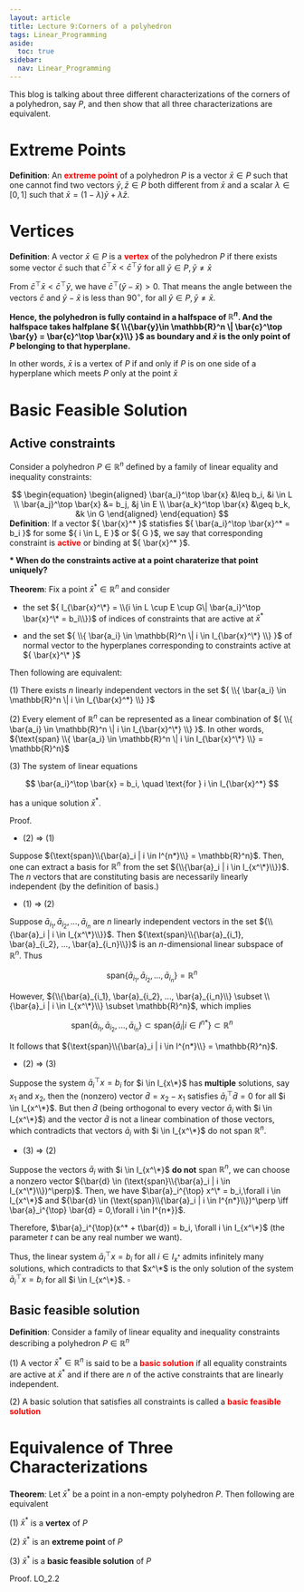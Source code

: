 ```yaml
---
layout: article
title: Lecture 9:Corners of a polyhedron
tags: Linear_Programming
aside:
  toc: true
sidebar:
  nav: Linear_Programming
---
```


This blog is talking about three different characterizations of the corners of a polyhedron, say ${ P }$, and then show that all three characterizations are equivalent.

<!--more--> 

# Extreme Points

<b>Definition</b>: An <b><font color=red>extreme point</font></b> of a polyhedron ${ P }$ is a vector ${ \bar{x} \in P }$ such that one cannot find two vectors ${ \bar{y}, \bar{z} \in P }$ both different from ${ 
\bar{x} }$ and a scalar ${ \lambda \in [0,1] }$ such that ${ \bar{x} = (1-\lambda)\bar{y} + \lambda \bar{z} }$.

# Vertices

<b>Definition</b>: A vector ${ \bar{x} \in P }$ is a <b><font color=red>vertex</font></b> of the polyhedron ${ P }$ if there exists some vector ${ \bar{c} }$ such that ${ \bar{c}^ \top \bar{x} < \bar{c}^\top \bar{y} }$ for all ${ \bar{y} \in P, \bar{y} \neq \bar{x} }$

From ${ \bar{c}^ \top \bar{x} < \bar{c}^\top \bar{y} }$, we have ${ \bar{c}^\top (\bar{y} - \bar{x}) > 0 }$. That means the angle between the vectors ${ \bar{c} }$ and  ${ \bar{y} - \bar{x}  }$ is less than ${ 90 ^\circ }$, for all ${ \bar{y} \in P, \bar{y} \neq \bar{x} }$.

<b>Hence, the polyhedron is fully containd in a halfspace of ${ \mathbb{R}^n }$. And the halfspace takes halfplane ${ \\{\bar{y}\in \mathbb{R}^n \| \bar{c}^\top \bar{y} = \bar{c}^\top \bar{x}\\} }$ as boundary and ${ \bar{x} }$ is the only point of ${ P }$ belonging to that hyperplane.</b>

In other words, ${ \bar{x} }$ is a vertex of ${  P}$ if and only if ${ P }$ is on one side of a hyperplane which meets ${ P }$ only at the point ${ \bar{x} }$

# Basic Feasible Solution

## Active constraints

Consider a polyhedron ${ P \in \mathbb{R}^n }$ defined by a family of linear equality and inequality constraints:

<center>$$
\begin{equation}
\begin{aligned}
\bar{a_i}^\top \bar{x} &\leq b_i, &i \in L \\
\bar{a_j}^\top \bar{x} &= b_j, &j \in E \\
\bar{a_k}^\top \bar{x} &\geq b_k, &k \in G
\end{aligned}
\end{equation}
$$</center>
<b>Definition</b>: If a vector ${ \bar{x}^* }$ statisfies ${ \bar{a_i}^\top \bar{x}^* = b_i }$ for some ${ i \in L, E }$ or ${ G }$, we say that corresponding constraint is <b><font color=red>active</font></b> or binding at ${ \bar{x}^* }$.

<b>* When do the constraints active at a point charaterize that point uniquely?</b>

<b>Theorem</b>: Fix a point ${ \bar{x}^* \in \mathbb{R}^n }$ and consider

* the set ${ I_{\bar{x}^\*} = \\{i \in L \cup E \cup G\| \bar{a_i}^\top \bar{x}^\* = b_i\\}}$ of indices of constraints that are active at ${ \bar{x}^* }$

* and the set ${ \\{ \bar{a_i} \in \mathbb{R}^n \| i \in I_{\bar{x}^\*} \\} }$ of normal vector to the hyperplanes corresponding to constraints active at ${ \bar{x}^\* }$

Then following are equivalent:

(1) There exists ${ n }$ linearly independent vectors in the set ${ \\{ \bar{a_i} \in \mathbb{R}^n \| i \in I_{\bar{x}^*} \\} }$

(2) Every element of ${ \mathbb{R}^n }$ can be represented as a linear combination of ${ \\{ \bar{a_i} \in \mathbb{R}^n \| i \in I_{\bar{x}^\*} \\} }$. In other words, ${\text{span} \\{ \bar{a_i} \in \mathbb{R}^n \| i \in I_{\bar{x}^\*} \\} = \mathbb{R}^n}$

(3) The system of linear equations

$$
\bar{a_i}^\top \bar{x} = b_i, \quad \text{for } i \in I_{\bar{x}^*}
$$

has a unique solution ${  \bar{x}^*}$.

Proof. 

* (2) $\Rightarrow$ (1)

Suppose ${\text{span}\\{\bar{a}_i | i \in I^{n*}\\} = \mathbb{R}^n}$. Then, one can extract a basis for $\mathbb{R}^n$ from the set ${\\{\bar{a}_i | i \in I_{x^\*}\\}}$. The ${n}$ vectors that are constituting basis are necessarily linearly independent (by the definition of basis.)

* (1) $\Rightarrow$ (2)

Suppose $\bar{a}_{i_1}, \bar{a}_{i_2}, ..., \bar{a}_{i_n}$ are ${n}$ linearly independent vectors in the set ${\\{\bar{a}_i | i \in I_{x^\*}\\}}$. Then ${\text{span}\\{\bar{a}_{i_1}, \bar{a}_{i_2}, ..., \bar{a}_{i_n}\\}}$ is an $n$-dimensional linear subspace of $\mathbb{R}^n$. Thus

$$
\text{span}\{\bar{a}_{i_1}, \bar{a}_{i_2}, ..., \bar{a}_{i_n}\} = \mathbb{R}^n
$$

However, ${\\{\bar{a}_{i_1}, \bar{a}_{i_2}, ..., \bar{a}_{i_n}\\} \subset \\{\bar{a}_i | i \in I_{x^\*}\\} \subset \mathbb{R}^n}$, which implies

$$
\text{span}\{\bar{a}_{i_1}, \bar{a}_{i_2}, ..., \bar{a}_{i_n}\} \subset \text{span}\{\bar{a}_i | i \in I^{n*}\} \subset \mathbb{R}^n
$$

It follows that ${\text{span}\\{\bar{a}_i | i \in I^{n*}\\} = \mathbb{R}^n}$.

* (2) $\Rightarrow$ (3)

Suppose the system $\bar{a}_i^{\top} x = b_i$ for $i \in I_{x\*}$ has **multiple** solutions, say $x_1$ and $x_2$, 
then the (nonzero) vector $\bar{d} = x_2 - x_1$ satisfies $\bar{a}_i^{\top} \bar{d} = 0$ for all $i \in I_{x^\*}$. But then $\bar{d}$ (being orthogonal to every vector $\bar{a}_i$ with $i \in I_{x^\*}$) and the vector $\bar{d}$ is not a linear combination of those vectors, which contradicts that vectors $\bar{a}_i$ with $i \in I_{x^\*}$ do not span $\mathbb{R}^n$.

* (3) $\Rightarrow$ (2) 

Suppose the vectors $\bar{a}_i$ with $i \in I_{x^\*}$ **do not** span $\mathbb{R}^n$,  we can choose a nonzero vector ${\bar{d} \in (\text{span}\\{\bar{a}_i | i \in I_{x^\*}\\})^\perp}$. Then, we have $\bar{a}_i^{\top} x^\* = b_i,\forall i \in I_{x^\*}$ and ${\bar{d} \in (\text{span}\\{\bar{a}_i | i \in I^{n*}\\})^\perp \iff \bar{a}_i^{\top} \bar{d} = 0,\forall i \in I^{n*}}$.

Therefore, $\bar{a}_i^{\top}(x^* + t\bar{d}) = b_i, \forall i \in I_{x^\*}$ (the parameter $t$ can be any real number we want).

Thus, the linear system $\bar{a}_i^{\top} x = b_i$ for all $i \in I_{x^*}$ admits infinitely many solutions, which contradicts to that $x^\*$ is the only solution of the system $\bar{a}_i^{\top} x = b_i$ for all $i \in I_{x^\*}$. $\square$

## Basic feasible solution

<b>Definition</b>: Consider a family of linear equality and inequality constraints describing a polyhedron ${ P\in \mathbb{R}^n }$

(1) A vector ${ \bar{x}^* \in \mathbb{R}^n }$ is said to be a <b><font color=red>basic solution</font></b> if all equality constraints  are active at ${ \bar{x}^* }$ and if there are ${ n }$ of the active constraints that are linearly independent.

(2) A basic solution that satisfies all constraints is called a <b><font color=red>basic feasible solution</font></b>

# Equivalence of Three Characterizations

<b>Theorem</b>: Let ${ \bar{x}^* }$ be a point in a non-empty polyhedron ${ P }$. Then following are equivalent

(1) ${ \bar{x}^* }$ is a <b>vertex</b> of ${ P }$

(2) ${ \bar{x}^* }$ is an <b>extreme point</b> of ${ P }$

(3) ${ \bar{x}^* }$ is a <b>basic feasible solution</b> of ${ P }$

Proof. LO_2.2 